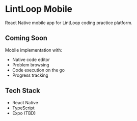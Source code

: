 # LintLoop Mobile

React Native mobile app for LintLoop coding practice platform.

## Coming Soon

Mobile implementation with:
- Native code editor
- Problem browsing
- Code execution on the go
- Progress tracking

## Tech Stack
- React Native
- TypeScript
- Expo (TBD)

